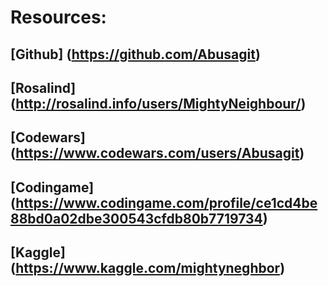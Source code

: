 # Resources:
## [Github] (https://github.com/Abusagit)

## [Rosalind] (http://rosalind.info/users/MightyNeighbour/)

## [Codewars] (https://www.codewars.com/users/Abusagit)

## [Codingame] (https://www.codingame.com/profile/ce1cd4be88bd0a02dbe300543cfdb80b7719734)

## [Kaggle] (https://www.kaggle.com/mightyneghbor)

